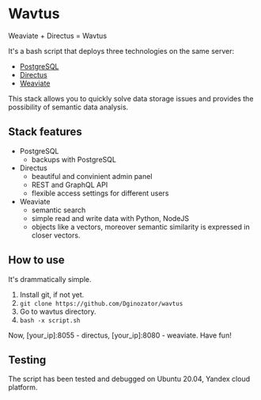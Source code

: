 # Wavtus
Weaviate + Directus = Wavtus

It's a bash script that deploys three technologies on the same server:
- [PostgreSQL](https://www.postgresql.org/)
- [Directus](https://directus.io/)
- [Weaviate](https://weaviate.io/)

This stack allows you to quickly solve data storage issues and provides the possibility of semantic data analysis.

## Stack features
- PostgreSQL
  - backups with PostgreSQL
- Directus
  - beautiful and convinient admin panel
  - REST and GraphQL API
  - flexible access settings for different users
- Weaviate
  - semantic search
  - simple read and write data with Python, NodeJS
  - objects like a vectors, moreover semantic similarity is expressed in closer vectors.

## How to use
It's drammatically simple.

1. Install git, if not yet.
2. `git clone https://github.com/Dginozator/wavtus`
3. Go to wavtus directory.
4. `bash -x script.sh`

Now, [your_ip]:8055 - directus, [your_ip]:8080 - weaviate. Have fun!

## Testing

The script has been tested and debugged on Ubuntu 20.04, Yandex cloud platform.
